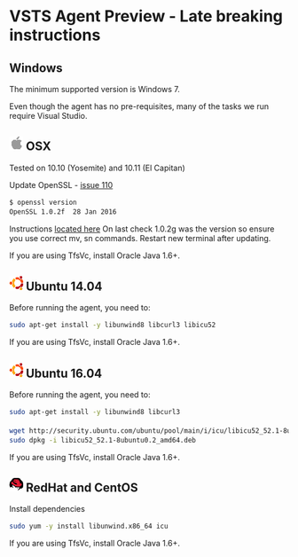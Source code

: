 # VSTS Agent Preview - Late breaking instructions

## Windows

The minimum supported version is Windows 7.

Even though the agent has no pre-requisites, many of the tasks we run require Visual Studio.

## ![osx](../res/apple_med.png) OSX

Tested on 10.10 (Yosemite) and 10.11 (El Capitan)

Update OpenSSL - [issue 110](https://github.com/Microsoft/vsts-agent/issues/110) 

```bash
$ openssl version
OpenSSL 1.0.2f  28 Jan 2016
```

Instructions [located here](http://apple.stackexchange.com/questions/126830/how-to-upgrade-openssl-in-os-x)
On last check 1.0.2g was the version so ensure you use correct mv, sn commands.
Restart new terminal after updating.

If you are using TfsVc, install Oracle Java 1.6+.

## ![ubuntu](../res/ubuntu_med.png) Ubuntu 14.04

Before running the agent, you need to:

```bash
sudo apt-get install -y libunwind8 libcurl3 libicu52
```
If you are using TfsVc, install Oracle Java 1.6+.

## ![ubuntu](../res/ubuntu_med.png) Ubuntu 16.04

Before running the agent, you need to:

```bash
sudo apt-get install -y libunwind8 libcurl3

wget http://security.ubuntu.com/ubuntu/pool/main/i/icu/libicu52_52.1-8ubuntu0.2_amd64.deb
sudo dpkg -i libicu52_52.1-8ubuntu0.2_amd64.deb
```
If you are using TfsVc, install Oracle Java 1.6+.

## ![redhat](../res/redhat_med.png) RedHat and CentOS

Install dependencies
```bash
sudo yum -y install libunwind.x86_64 icu
```
If you are using TfsVc, install Oracle Java 1.6+.
